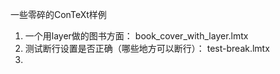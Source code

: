 一些零碎的ConTeXt样例

1. 一个用layer做的图书方面： book_cover_with_layer.lmtx
2. 测试断行设置是否正确（哪些地方可以断行）： test-break.lmtx
3.